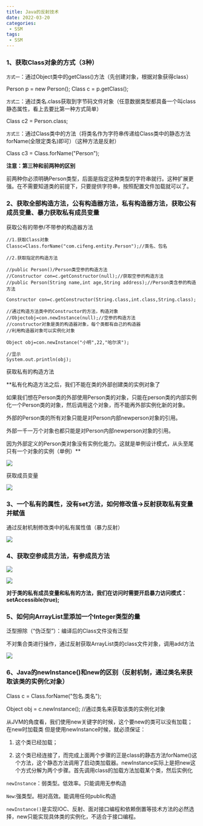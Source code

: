 ```yaml
---
title: Java的反射技术
date: 2022-03-20
categories:
 - SSM
tags:
 - SSM
---
```


### 1、获取Class对象的方式（3种）

`方式一`：通过Object类中的getClass()方法（先创建对象，根据对象获得class）

Person p = new Person();
Class c = p.getClass();

`方式二`：通过类名.class获取到字节码文件对象（任意数据类型都具备一个叫class静态属性，看上去要比第一种方式简单）

Class c2 = Person.class;

`方式三`：通过Class类中的方法（将类名作为字符串传递给Class类中的静态方法forName(全限定类名)即可）（这种方法是反射）

Class c3 = Class.forName("Person");

**注意：第三种和前两种的区别**

前两种你必须明确Person类型，后面是指定这种类型的字符串就行。这种扩展更强。在不需要知道类的前提下，只要提供字符串，按照配置文件加载就可以了。

### 2、获取全部构造方法，公有构造器方法，私有构造器方法，获取公有成员变量、暴力获取私有成员变量

获取公有的带参/不带参的构造器方法

```
//1.获取Class对象
Classc=Class.forName("com.cifeng.entity.Person");//类名、包名

//2.获取指定的构造方法

//public Person()/Person类空参的构造方法
//Constructor con=c.getConstructor(null);//获取空参的构造方法
//public Person(String name,int age,String address);//Person类含参的构造方法

Constructor con=c.getConstructor(String.class,int.class,String.class);

//通过构造方法类中的Constructor的方法，构造对象
//Objectobj=con.newInstance(null);//空参的构造方法
//constructor对象是类的构造器对象，每个类都有自己的构造器
//利用构造器对象可以实例化对象

Object obj=con.newInstance("小明",22,"哈尔滨");

//显示
System.out.println(obj);
```

获取私有的构造方法

**私有化构造方法之后，我们不能在类的外部创建类的实例对象了

如果我们想在Person类的外部使用Person类的对象，只能在person类的内部实例化一个Person类的对象，然后调用这个对象，而不能再外部实例化新的对象。

外部的Person类的所有对象只能是对Person内部newperson对象的引用。

外部一千一万个对象也都只能是对Person内部newperson对象的引用。

因为外部定义的Person类对象没有实例化能力。这就是单例设计模式，从头至尾只有一个对象的实例（单例）**

![](https://img-blog.csdnimg.cn/img_convert/5fb4ea088750fd4c394c307867aa5ee0.png)

获取成员变量

![](https://img-blog.csdnimg.cn/img_convert/f576eb55cad2178f9dfaf3c320071861.png)


### 3、一个私有的属性，没有set方法，如何修改值->反射获取私有变量并赋值

通过反射机制修改类中的私有属性值（暴力反射）

![](https://img-blog.csdnimg.cn/img_convert/5f8936b205eba8725864132e3981a9a4.png)

### 4、获取空参成员方法，有参成员方法

![](https://img-blog.csdnimg.cn/img_convert/5a799c83f107915ebc8f3480a22e00ed.png)

![](https://img-blog.csdnimg.cn/img_convert/4d732fc15e530ecac91666ec95b54817.png)

**对于类的私有成员变量和私有的方法，我们在访问时需要开启暴力访问模式：
setAccessible(true);**

### 5、如何向ArrayList<String>里添加一个Integer类型的量

泛型擦除（“伪泛型”）：编译后的Class文件没有泛型

不对集合类进行操作，通过反射获取ArrayList类的class文件对象，调用add方法

![](https://img-blog.csdnimg.cn/img_convert/b79db8db6f4ced0b81eb12d02ad00a0a.png)

### 6、Java的newInstance()和new的区别（反射机制，通过类名来获取该类的实例化对象）

Class c = Class.forName("包名.类名");

Object obj = c.newInstance();   //通过类名来获取该类的实例化对象

从JVM的角度看，我们使用new关键字的时候，这个要new的类可以没有加载；在new时加载类
但是使用newInstance时候，就必须保证：

1. 这个类已经加载；

2. 这个类已经连接了，而完成上面两个步骤的正是class的静态方法forName()这个方法，这个静态方法调用了启动类加载器。newInstance实际上是把new这个方式分解为两个步骤。首先调用class的加载方法加载某个类，然后实例化

`newInstance`：弱类型。低效率。只能调用无参构造

`New`:强类型。相对高效。能调用任何public构造

`newInstance()`是实现IOC、反射、面对接口编程和依赖倒置等技术方法的必然选择，new只能实现具体类的实例化，不适合于接口编程。



